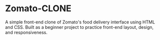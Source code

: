 # Zomato-CLONE
A simple front-end clone of Zomato's food delivery interface using HTML and CSS. Built as a beginner project to practice front-end layout, design, and responsiveness.
